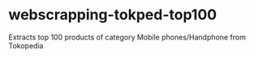 # webscrapping-tokped-top100
Extracts top 100 products of category Mobile phones/Handphone from Tokopedia
